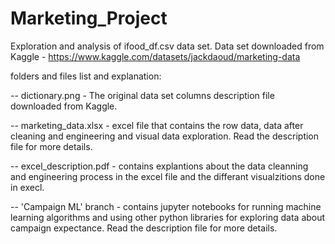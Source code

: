 # Marketing_Project
Exploration and analysis of ifood_df.csv data set.
Data set downloaded from Kaggle - https://www.kaggle.com/datasets/jackdaoud/marketing-data

folders and files list and explanation:

-- dictionary.png - The original data set columns description file downloaded from Kaggle.

-- marketing_data.xlsx - excel file that contains the row data, data after cleaning and engineering and visual data exploration.
                         Read the description file for more details.
                         
-- excel_description.pdf - contains explantions about the data cleanning and engineering process in the excel file and the differant visualzitions done in                              execl.
                         
-- 'Campaign ML' branch - contains jupyter notebooks for running machine learning algorithms and using other python libraries for exploring data about                                 campaign expectance. 
                          Read the description file for more details.



